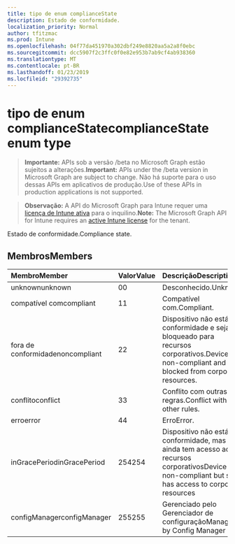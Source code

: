 ```yaml
---
title: tipo de enum complianceState
description: Estado de conformidade.
localization_priority: Normal
author: tfitzmac
ms.prod: Intune
ms.openlocfilehash: 04f77da451970a302dbf249e8820aa5a2a8f0ebc
ms.sourcegitcommit: dcc5907f2c3ffc0f0e82e953b7ab9cf4ab938360
ms.translationtype: MT
ms.contentlocale: pt-BR
ms.lasthandoff: 01/23/2019
ms.locfileid: "29392735"
---
```

# <a name="compliancestate-enum-type"></a><span data-ttu-id="16be8-103">tipo de enum complianceState</span><span class="sxs-lookup"><span data-stu-id="16be8-103">complianceState enum type</span></span>

> <span data-ttu-id="16be8-104">**Importante:** APIs sob a versão /beta no Microsoft Graph estão sujeitos a alterações.</span><span class="sxs-lookup"><span data-stu-id="16be8-104">**Important:** APIs under the /beta version in Microsoft Graph are subject to change.</span></span> <span data-ttu-id="16be8-105">Não há suporte para o uso dessas APIs em aplicativos de produção.</span><span class="sxs-lookup"><span data-stu-id="16be8-105">Use of these APIs in production applications is not supported.</span></span>

> <span data-ttu-id="16be8-106">**Observação:** A API do Microsoft Graph para Intune requer uma [licença de Intune ativa](https://go.microsoft.com/fwlink/?linkid=839381) para o inquilino.</span><span class="sxs-lookup"><span data-stu-id="16be8-106">**Note:** The Microsoft Graph API for Intune requires an [active Intune license](https://go.microsoft.com/fwlink/?linkid=839381) for the tenant.</span></span>

<span data-ttu-id="16be8-107">Estado de conformidade.</span><span class="sxs-lookup"><span data-stu-id="16be8-107">Compliance state.</span></span>

## <a name="members"></a><span data-ttu-id="16be8-108">Membros</span><span class="sxs-lookup"><span data-stu-id="16be8-108">Members</span></span>
|<span data-ttu-id="16be8-109">Membro</span><span class="sxs-lookup"><span data-stu-id="16be8-109">Member</span></span>|<span data-ttu-id="16be8-110">Valor</span><span class="sxs-lookup"><span data-stu-id="16be8-110">Value</span></span>|<span data-ttu-id="16be8-111">Descrição</span><span class="sxs-lookup"><span data-stu-id="16be8-111">Description</span></span>|
|:---|:---|:---|
|<span data-ttu-id="16be8-112">unknown</span><span class="sxs-lookup"><span data-stu-id="16be8-112">unknown</span></span>|<span data-ttu-id="16be8-113">0</span><span class="sxs-lookup"><span data-stu-id="16be8-113">0</span></span>|<span data-ttu-id="16be8-114">Desconhecido.</span><span class="sxs-lookup"><span data-stu-id="16be8-114">Unknown.</span></span>|
|<span data-ttu-id="16be8-115">compatível com</span><span class="sxs-lookup"><span data-stu-id="16be8-115">compliant</span></span>|<span data-ttu-id="16be8-116">1</span><span class="sxs-lookup"><span data-stu-id="16be8-116">1</span></span>|<span data-ttu-id="16be8-117">Compatível com.</span><span class="sxs-lookup"><span data-stu-id="16be8-117">Compliant.</span></span>|
|<span data-ttu-id="16be8-118">fora de conformidade</span><span class="sxs-lookup"><span data-stu-id="16be8-118">noncompliant</span></span>|<span data-ttu-id="16be8-119">2</span><span class="sxs-lookup"><span data-stu-id="16be8-119">2</span></span>|<span data-ttu-id="16be8-120">Dispositivo não está em conformidade e seja bloqueado para recursos corporativos.</span><span class="sxs-lookup"><span data-stu-id="16be8-120">Device is non-compliant and is blocked from corporate resources.</span></span>|
|<span data-ttu-id="16be8-121">conflito</span><span class="sxs-lookup"><span data-stu-id="16be8-121">conflict</span></span>|<span data-ttu-id="16be8-122">3</span><span class="sxs-lookup"><span data-stu-id="16be8-122">3</span></span>|<span data-ttu-id="16be8-123">Conflito com outras regras.</span><span class="sxs-lookup"><span data-stu-id="16be8-123">Conflict with other rules.</span></span>|
|<span data-ttu-id="16be8-124">erro</span><span class="sxs-lookup"><span data-stu-id="16be8-124">error</span></span>|<span data-ttu-id="16be8-125">4</span><span class="sxs-lookup"><span data-stu-id="16be8-125">4</span></span>|<span data-ttu-id="16be8-126">Erro</span><span class="sxs-lookup"><span data-stu-id="16be8-126">Error.</span></span>|
|<span data-ttu-id="16be8-127">inGracePeriod</span><span class="sxs-lookup"><span data-stu-id="16be8-127">inGracePeriod</span></span>|<span data-ttu-id="16be8-128">254</span><span class="sxs-lookup"><span data-stu-id="16be8-128">254</span></span>|<span data-ttu-id="16be8-129">Dispositivo não está em conformidade, mas ainda tem acesso aos recursos corporativos</span><span class="sxs-lookup"><span data-stu-id="16be8-129">Device is non-compliant but still has access to corporate resources</span></span>|
|<span data-ttu-id="16be8-130">configManager</span><span class="sxs-lookup"><span data-stu-id="16be8-130">configManager</span></span>|<span data-ttu-id="16be8-131">255</span><span class="sxs-lookup"><span data-stu-id="16be8-131">255</span></span>|<span data-ttu-id="16be8-132">Gerenciado pelo Gerenciador de configuração</span><span class="sxs-lookup"><span data-stu-id="16be8-132">Managed by Config Manager</span></span>|




